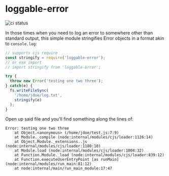 # loggable-error

![ci status](https://github.com/EvanK/npm-loggable-error/actions/workflows/ci.yml/badge.svg)

In those times when you need to log an error to somewhere other than standard output, this simple module stringifies Error objects in a format akin to `console.log`:

```js
// supports cjs require
const stringify = require('loggable-error');
// or esm import
// import stringify from 'loggable-error';

try {
  throw new Error('testing one two three');
} catch(e) {
  fs.writeFileSync(
    '/home/jdoe/log.txt',
    stringify(e)
  );
}
```

Open up said file and you'll find something along the lines of:

```
Error: testing one two three
    at Object.<anonymous> (/home/jdoe/test.js:7:9)
    at Module._compile (node:internal/modules/cjs/loader:1126:14)
    at Object.Module._extensions..js (node:internal/modules/cjs/loader:1180:10)
    at Module.load (node:internal/modules/cjs/loader:1004:32)
    at Function.Module._load (node:internal/modules/cjs/loader:839:12)
    at Function.executeUserEntryPoint [as runMain] (node:internal/modules/run_main:81:12)
    at node:internal/main/run_main_module:17:47
```
